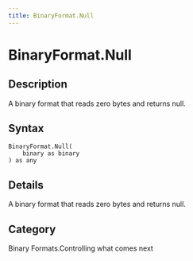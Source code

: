 ```yaml
---
title: BinaryFormat.Null
---
```


# BinaryFormat.Null


## Description

A binary format that reads zero bytes and returns null.


## Syntax

```powerquery
BinaryFormat.Null(
    binary as binary
) as any
```


## Details

A binary format that reads zero bytes and returns null.



## Category
Binary Formats.Controlling what comes next

